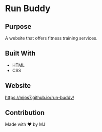 # Run Buddy

## Purpose

A website that offers fitness training services.

## Built With

- HTML
- CSS

## Website

https://mjos7.github.io/run-buddy/

## Contribution

Made with ❤️ by MJ
